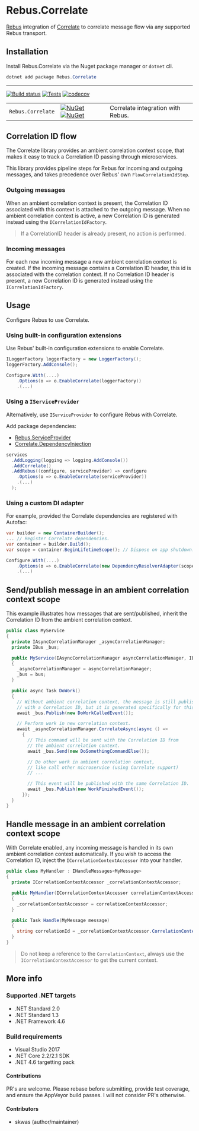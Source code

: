 # Rebus.Correlate

[Rebus](https://github.com/rebus-org/Rebus) integration of [Correlate](https://github.com/skwasjer/Correlate) to correlate message flow via any supported Rebus transport.

## Installation

Install Rebus.Correlate via the Nuget package manager or `dotnet` cli.

```powershell
dotnet add package Rebus.Correlate
```

---

[![Build status](https://ci.appveyor.com/api/projects/status/wtyl9fs7o38i2set/branch/master?svg=true)](https://ci.appveyor.com/project/skwasjer/rebus-correlate)
[![Tests](https://img.shields.io/appveyor/tests/skwasjer/rebus-correlate/master.svg)](https://ci.appveyor.com/project/skwasjer/rebus-correlate/build/tests)
[![codecov](https://codecov.io/gh/skwasjer/Rebus.Correlate/branch/master/graph/badge.svg)](https://codecov.io/gh/skwasjer/Rebus.Correlate)

| | | |
|---|---|---|
| `Rebus.Correlate` | [![NuGet](https://img.shields.io/nuget/v/Rebus.Correlate.svg)](https://www.nuget.org/packages/Rebus.Correlate/) [![NuGet](https://img.shields.io/nuget/dt/Rebus.Correlate.svg)](https://www.nuget.org/packages/Rebus.Correlate/) | Correlate integration with Rebus. |

## Correlation ID flow

The Correlate library provides an ambient correlation context scope, that makes it easy to track a Correlation ID passing through microservices.

This library provides pipeline steps for Rebus for incoming and outgoing messages, and takes precedence over Rebus' own `FlowCorrelationIdStep`.

### Outgoing messages
When an ambient correlation context is present, the Correlation ID associated with this context is attached to the outgoing message. When no ambient correlation context is active, a new Correlation ID is generated instead using the `ICorrelationIdFactory`.

> If a CorrelationID header is already present, no action is performed.

### Incoming messages
For each new incoming message a new ambient correlation context is created. 
If the incoming message contains a Correlation ID header, this id is associated with the correlation context. If no Correlation ID header is present, a new Correlation ID is generated instead using the `ICorrelationIdFactory`.

## Usage ###

Configure Rebus to use Correlate.

### Using built-in configuration extensions ###

Use Rebus' built-in configuration extensions to enable Correlate.

```csharp
ILoggerFactory loggerFactory = new LoggerFactory();
loggerFactory.AddConsole();

Configure.With(....)
    .Options(o => o.EnableCorrelate(loggerFactory))
    .(...)
```

### Using a `IServiceProvider`

Alternatively, use `IServiceProvider` to configure Rebus with Correlate.

Add package dependencies:
- [Rebus.ServiceProvider](https://github.com/rebus-org/Rebus.ServiceProvider) 
- [Correlate.DependencyInjection](https://github.com/skwasjer/Correlate)

```csharp
services
  .AddLogging(logging => logging.AddConsole())
  .AddCorrelate()
  .AddRebus((configure, serviceProvider) => configure
    .Options(o => o.EnableCorrelate(serviceProvider))
    .(...)
  );
```

### Using a custom DI adapter

For example, provided the Correlate dependencies are registered with Autofac:

```csharp
var builder = new ContainerBuilder();
... // Register Correlate dependencies.
var container = builder.Build();
var scope = container.BeginLifetimeScope(); // Dispose on app shutdown.

Configure.With(....)
    .Options(o => o.EnableCorrelate(new DependencyResolverAdapter(scope.ResolveOptional)))
    .(...)
```

## Send/publish message in an ambient correlation context scope

This example illustrates how messages that are sent/published, inherit the Correlation ID from the ambient correlation context.

```csharp
public class MyService
{
  private IAsyncCorrelationManager _asyncCorrelationManager;
  private IBus _bus;

  public MyService(IAsyncCorrelationManager asyncCorrelationManager, IBus bus)
  {
    _asyncCorrelationManager = asyncCorrelationManager;
    _bus = bus;
  }

  public async Task DoWork()
  {
    // Without ambient correlation context, the message is still published 
    // with a Correlation ID, but it is generated specifically for this message.
    await _bus.Publish(new DoWorkCalledEvent());

    // Perform work in new correlation context.
    await _asyncCorrelationManager.CorrelateAsync(async () =>
      {
        // This command will be sent with the Correlation ID from
        // the ambient correlation context.
        await _bus.Send(new DoSomethingCommandElse());

        // Do other work in ambient correlation context,
        // like call other microservice (using Correlate support)
        // ...

        // This event will be published with the same Correlation ID.
        await _bus.Publish(new WorkFinishedEvent());
      });
  }
}
```

## Handle message in an ambient correlation context scope

With Correlate enabled, any incoming message is handled in its own ambient correlation context automatically. If you wish to access the Correlation ID, inject the `ICorrelationContextAccessor` into your handler.

```csharp
public class MyHandler : IHandleMessages<MyMessage>
{
  private ICorrelationContextAccessor _correlationContextAccessor;

  public MyHandler(ICorrelationContextAccessor correlationContextAccessor)
  {
    _correlationContextAccessor = correlationContextAccessor;
  }

  public Task Handle(MyMessage message)
  {
    string correlationId = _correlationContextAccessor.CorrelationContext.CorrelationId; 
  }
}
```

> Do not keep a reference to the `CorrelationContext`, always use the `ICorrelationContextAccessor` to get the current context.

## More info

### Supported .NET targets
- .NET Standard 2.0
- .NET Standard 1.3
- .NET Framework 4.6

### Build requirements
- Visual Studio 2017
- .NET Core 2.2/2.1 SDK
- .NET 4.6 targetting pack

#### Contributions
PR's are welcome. Please rebase before submitting, provide test coverage, and ensure the AppVeyor build passes. I will not consider PR's otherwise.

#### Contributors
- skwas (author/maintainer)
